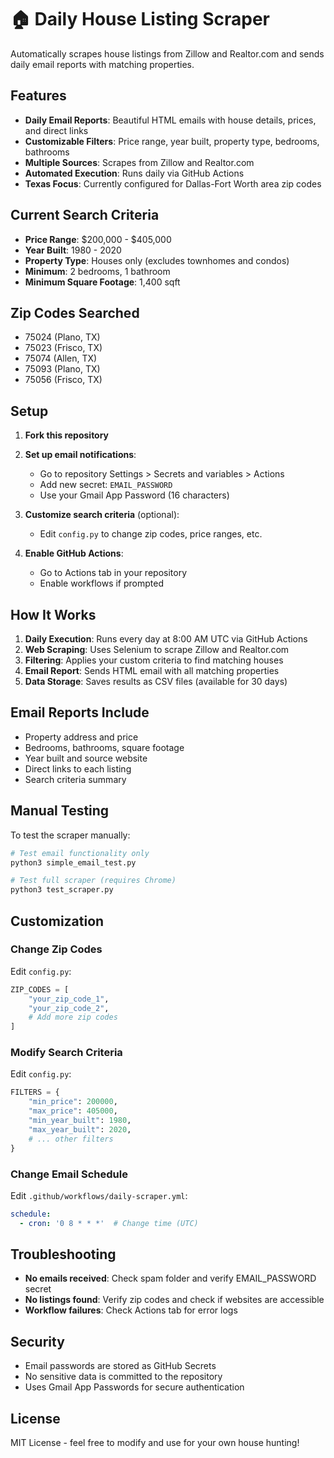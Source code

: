 # 🏠 Daily House Listing Scraper

Automatically scrapes house listings from Zillow and Realtor.com and sends daily email reports with matching properties.

## Features

- **Daily Email Reports**: Beautiful HTML emails with house details, prices, and direct links
- **Customizable Filters**: Price range, year built, property type, bedrooms, bathrooms
- **Multiple Sources**: Scrapes from Zillow and Realtor.com
- **Automated Execution**: Runs daily via GitHub Actions
- **Texas Focus**: Currently configured for Dallas-Fort Worth area zip codes

## Current Search Criteria

- **Price Range**: $200,000 - $405,000
- **Year Built**: 1980 - 2020
- **Property Type**: Houses only (excludes townhomes and condos)
- **Minimum**: 2 bedrooms, 1 bathroom
- **Minimum Square Footage**: 1,400 sqft

## Zip Codes Searched

- 75024 (Plano, TX)
- 75023 (Frisco, TX)
- 75074 (Allen, TX)
- 75093 (Plano, TX)
- 75056 (Frisco, TX)

## Setup

1. **Fork this repository**
2. **Set up email notifications**:
   - Go to repository Settings > Secrets and variables > Actions
   - Add new secret: `EMAIL_PASSWORD`
   - Use your Gmail App Password (16 characters)

3. **Customize search criteria** (optional):
   - Edit `config.py` to change zip codes, price ranges, etc.

4. **Enable GitHub Actions**:
   - Go to Actions tab in your repository
   - Enable workflows if prompted

## How It Works

1. **Daily Execution**: Runs every day at 8:00 AM UTC via GitHub Actions
2. **Web Scraping**: Uses Selenium to scrape Zillow and Realtor.com
3. **Filtering**: Applies your custom criteria to find matching houses
4. **Email Report**: Sends HTML email with all matching properties
5. **Data Storage**: Saves results as CSV files (available for 30 days)

## Email Reports Include

- Property address and price
- Bedrooms, bathrooms, square footage
- Year built and source website
- Direct links to each listing
- Search criteria summary

## Manual Testing

To test the scraper manually:

```bash
# Test email functionality only
python3 simple_email_test.py

# Test full scraper (requires Chrome)
python3 test_scraper.py
```

## Customization

### Change Zip Codes
Edit `config.py`:
```python
ZIP_CODES = [
    "your_zip_code_1",
    "your_zip_code_2",
    # Add more zip codes
]
```

### Modify Search Criteria
Edit `config.py`:
```python
FILTERS = {
    "min_price": 200000,
    "max_price": 405000,
    "min_year_built": 1980,
    "max_year_built": 2020,
    # ... other filters
}
```

### Change Email Schedule
Edit `.github/workflows/daily-scraper.yml`:
```yaml
schedule:
  - cron: '0 8 * * *'  # Change time (UTC)
```

## Troubleshooting

- **No emails received**: Check spam folder and verify EMAIL_PASSWORD secret
- **No listings found**: Verify zip codes and check if websites are accessible
- **Workflow failures**: Check Actions tab for error logs

## Security

- Email passwords are stored as GitHub Secrets
- No sensitive data is committed to the repository
- Uses Gmail App Passwords for secure authentication

## License

MIT License - feel free to modify and use for your own house hunting!